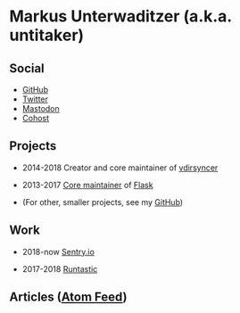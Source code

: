 <h1 id="brand">Markus <span id="surname">Unterwaditzer</span> (a.k.a. untitaker)</h1>

<script>
var surnames = [
    "Unterwaditzer",
    "Underwhat'sit",
    "Underwhatever",
    "Underwater",
];
var surnameIndex = 0;
document.getElementById("surname").onclick = function() {
    surnameIndex = (surnameIndex + 1) % surnames.length;
    this.innerText = surnames[surnameIndex];
};
</script>

## Social

* <a href="https://github.com/untitaker">GitHub</a>
* <a href="https://twitter.com/untitaker">Twitter</a>
* <a href="https://hachyderm.io/@untitaker" rel="me">Mastodon</a>
* <a href="https://cohost.org/untitaker">Cohost</a>

## Projects

<div class="timeline">

* <time>2014-2018</time> Creator and core maintainer of [vdirsyncer](http://vdirsyncer.pimutils.org/en/stable/)

* <time>2013-2017</time> [Core maintainer](https://palletsprojects.com/people/) of [Flask](https://palletsprojects.com/p/flask/)

* (For other, smaller projects, see my [GitHub](https://github.com/untitaker/))

</div>

## Work

<div class="timeline">

* <time>2018-now</time> [Sentry.io](https://sentry.io/)

* <time>2017-2018</time> [Runtastic](https://www.runtastic.com/)

</div>

## Articles (<a href="/feed.xml">Atom Feed</a>)

<ul id="blog-index" class="timeline"></ul>
